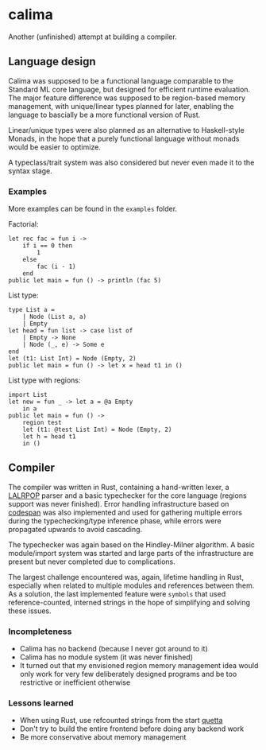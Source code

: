 # calima

Another (unfinished) attempt at building a compiler.

## Language design

Calima was supposed to be a functional language comparable to the Standard ML core language,
but designed for efficient runtime evaluation. The major feature difference was supposed to be region-based memory management,
with unique/linear types planned for later, enabling the language to bascially be a more functional version of Rust.

Linear/unique types were also planned as an alternative to Haskell-style Monads, in the hope that a purely functional language
without monads would be easier to optimize. 

A typeclass/trait system was also considered but never even made it to the syntax stage.

### Examples

More examples can be found in the `examples` folder.

Factorial:

```
let rec fac = fun i ->
    if i == 0 then
        1
    else
        fac (i - 1)
    end
public let main = fun () -> println (fac 5)
```

List type:

```
type List a =
    | Node (List a, a)
    | Empty
let head = fun list -> case list of
    | Empty -> None
    | Node (_, e) -> Some e
end
let (t1: List Int) = Node (Empty, 2)
public let main = fun () -> let x = head t1 in ()
```

List type with regions:

```
import List
let new = fun _ -> let a = @a Empty
    in a
public let main = fun () ->
    region test
    let (t1: @test List Int) = Node (Empty, 2)
    let h = head t1
    in ()
```

## Compiler

The compiler was written in Rust, containing a hand-written lexer, a [LALRPOP](https://github.com/lalrpop/lalrpop) parser and a basic typechecker for the core language (regions support was never finished).
Error handling infrastructure based on [codespan](https://github.com/brendanzab/codespan) was also implemented and used for gathering multiple errors during the typechecking/type inference phase, while errors
were propagated upwards to avoid cascading.

The typechecker was again based on the Hindley-Milner algorithm.
A basic module/import system was started and large parts of the infrastructure are present but never completed due to complications.

The largest challenge encountered was, again, lifetime handling in Rust, especially when related to multiple modules and references between them.
As a solution, the last implemented feature were `symbols` that used reference-counted, interned strings in the hope of simplifying and solving these issues.

### Incompleteness

- Calima has no backend (because I never got around to it)
- Calima has no module system (it was never finished)
- It turned out that my envisioned region memory management idea would only work for very few deliberately designed programs and be too restrictive or inefficient otherwise

### Lessons learned

- When using Rust, use refcounted strings from the start [quetta](https://github.com/SpacialCircumstances/quetta)
- Don't try to build the entire frontend before doing any backend work
- Be more conservative about memory management